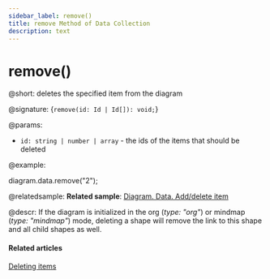 ```yaml
---
sidebar_label: remove()
title: remove Method of Data Collection
description: text
---
```


# remove()

@short: deletes the specified item from the diagram

@signature: {`remove(id: Id | Id[]): void;`}

@params:
- `id: string | number | array` - the ids of the items that should be deleted

@example:

diagram.data.remove("2");

@relatedsample:
**Related sample**: [Diagram. Data. Add/delete item](https://snippet.dhtmlx.com/8wi20uop)

@descr:
If the diagram is initialized in the org (*type: "org"*) or mindmap (*type: "mindmap"*) mode, deleting a shape will remove the link to this shape and all child shapes as well.

#### Related articles

[Deleting items](../../../guides/manipulating_items/#deleting-items)
